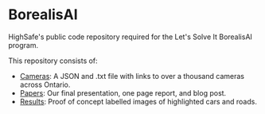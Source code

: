 # BorealisAI
HighSafe's public code repository required for the Let's Solve It BorealisAI program.

This repository consists of:

  - [Cameras](https://github.com/mohammadzfr/BorealisAI/tree/main/Cameras): A JSON and .txt file with links to over a thousand cameras across Ontario.
  - [Papers](https://github.com/mohammadzfr/BorealisAI/tree/main/Papers): Our final presentation, one page report, and blog post.
  - [Results](https://github.com/mohammadzfr/BorealisAI/tree/main/Results): Proof of concept labelled images of highlighted cars and roads.
